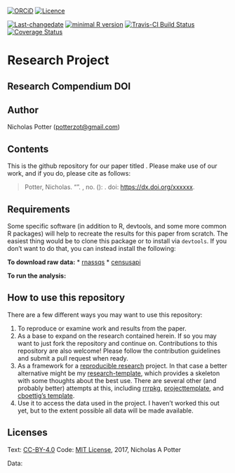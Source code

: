 <!-- README.md is generated from README.Rmd. Please edit that file -->
[![ORCiD](https://img.shields.io/badge/ORCiD-0000--0002--3410--3732-green.svg)](http://orcid.org/0000-0002-3410-3732)
[![Licence](https://img.shields.io/github/license/mashape/apistatus.svg)](http://choosealicense.com/licenses/mit/)

[![Last-changedate](https://img.shields.io/badge/last%20change-2019--04--01-brightgreen.svg)](https://github.com/potterzot/%3CPROJECT%20NAME%3E/commits/master)
[![minimal R
version](https://img.shields.io/badge/R%3E%3D-3.0.3-brightgreen.svg)](https://cran.r-project.org/)
[![Travis-CI Build
Status](https://travis-ci.org/potterzot/%3CPROJECT%20NAME%3E.png?branch=master)](https://travis-ci.org/potterzot/%3CPROJECT%20NAME%3E)
[![Coverage
Status](https://coveralls.io/repos/github/potterzot/%3CPROJECT%20NAME%3E/badge.svg?branch=master)](https://coveralls.io/github/potterzot/%3CPROJECT%20NAME%3E?branch=master)

Research Project
================

Research Compendium DOI
-----------------------

Author
------

Nicholas Potter (<potterzot@gmail.com>)

Contents
--------

This is the github repository for our paper titled <PAPER TITLE>. Please
make use of our work, and if you do, please cite as follows:

> Potter, Nicholas. “<PAPER TITLE>”. *<JOURNAL TITLE>* <VOLUME>, no.
> <NUMBER> (<YEAR>): <PAGES>. doi: <https://dx.doi.org/xxxxxx>.

Requirements
------------

Some specific software (in addition to R, devtools, and some more common
R packages) will help to recreate the results for this paper from
scratch. The easiest thing would be to clone this package or to install
via `devtools`. If you don’t want to do that, you can instead install
the following:

**To download raw data:** \*
[rnassqs](https://github.com/potterzot/rnassqs) \*
[censusapi](https://github.com/hrecht/censusapi)

**To run the analysis:**

How to use this repository
--------------------------

There are a few different ways you may want to use this repository:

1.  To reproduce or examine work and results from the paper.
2.  As a base to expand on the research contained herein. If so you may
    want to just fork the repository and continue on. Contributions to
    this repository are also welcome! Please follow the contribution
    guidelines and submit a pull request when ready.
3.  As a framework for a [reproducible research]() project. In that case
    a better alternative might be my
    [research-template](github.com/potterzot/research-template), which
    provides a skeleton with some thoughts about the best use. There are
    several other (and probably better) attempts at this, including
    [rrrpkg](https://github.com/ropensci/rrrpkg),
    [projecttemplate](http://projecttemplate.net/), and [cboettig’s
    template](https://github.com/cboettig/template).
4.  Use it to access the data used in the project. I haven’t worked this
    out yet, but to the extent possible all data will be made available.

Licenses
--------

Text: [CC-BY-4.0](https://creativecommons.org/licenses/by/4.0/) Code:
[MIT License](https://opensource.org/licenses/MIT), 2017, Nicholas A
Potter

Data:

